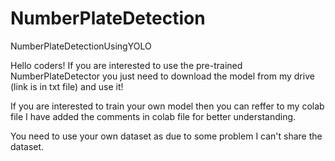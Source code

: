 # NumberPlateDetection
NumberPlateDetectionUsingYOLO


Hello coders! If you are interested to use the pre-trained NumberPlateDetector you just need to download the model from my drive (link is in txt file) and use it!


If you are interested to train your own model then you can reffer to my colab file I have added the comments in colab file for better understanding.

You need to use your own dataset as due to some problem I can't share the dataset.
